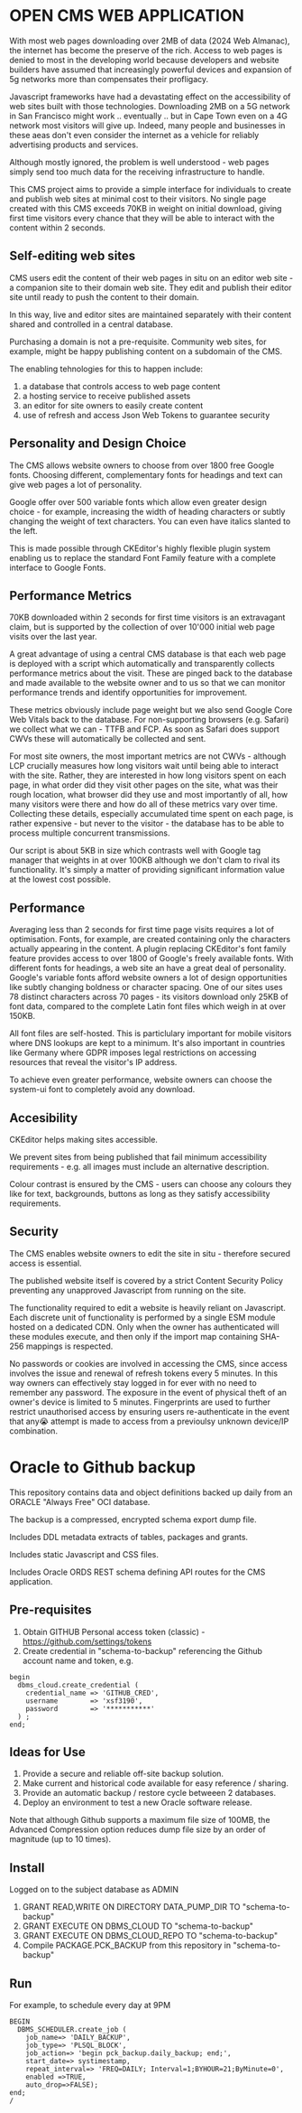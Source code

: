 # OPEN CMS WEB APPLICATION
With most web pages downloading over 2MB of data (2024 Web Almanac), the internet has become the preserve of the rich. Access to web pages is denied to most in the developing world because developers and website builders have assumed that increasingly powerful devices and expansion of 5g networks more than compensates their profligacy.

Javascript frameworks have had a devastating effect on the accessibility of web sites built with those technologies. Downloading 2MB on a 5G network in San Francisco might work .. eventually .. but in Cape Town even on a 4G network most visitors will give up. Indeed, many people and businesses in these aeas don't even consider the internet as a vehicle for reliably advertising products and services. 

Although mostly ignored, the problem is well understood - web pages simply send too much data for the receiving infrastructure to handle.

This CMS project aims to provide a simple interface for individuals to create and publish web sites at minimal cost to their visitors. No single page created with this CMS exceeds 70KB in weight on initial download, giving first time visitors every chance that they will be able to interact with the content within 2 seconds. 

## Self-editing web sites
CMS users edit the content of their web pages in situ on an editor web site - a companion site to their domain web site. They edit and publish their editor site until ready to push the content to their domain. 

In this way, live and editor sites are maintained separately with their content shared and controlled in a central database. 

Purchasing a domain is not a pre-requisite. Community web sites, for example, might be happy publishing content on a subdomain of the CMS. 

The enabling tehnologies for this to happen include:

1. a database that controls access to web page content
2. a hosting service to receive published assets
3. an editor for site owners to easily create content
4. use of refresh and access Json Web Tokens to guarantee security

## Personality and Design Choice
The CMS allows website owners to choose from over 1800 free Google fonts. Choosing different, complementary fonts for headings and text can give web pages a lot of personality. 

Google offer over 500 variable fonts which allow even greater design choice - for example, increasing the width of heading characters or subtly changing the weight of text characters. You can even have italics slanted to the left.

This is made possible through CKEditor's highly flexible plugin system enabling us to replace the standard Font Family feature with a complete interface to Google Fonts.

## Performance Metrics
70KB downloaded within 2 seconds for first time visitors is an extravagant claim, but is supported by the collection of over 10'000 initial web page visits over the last year.

A great advantage of using a central CMS database is that each web page is deployed with a script which automatically and transparently collects performance metrics about the visit. These are pinged back to the database and made available to the website owner and to us so that we can monitor performance trends and identify opportunities for improvement.

These metrics obviously include page weight but we also send Google Core Web Vitals back to the database. For non-supporting browsers (e.g. Safari) we collect what we can - TTFB and FCP. As soon as Safari does support CWVs these will automatically be collected and sent.

For most site owners, the most important metrics are not CWVs - although LCP crucially measures how long visitors wait until being able to interact with the site. Rather, they are interested in how long visitors spent on each page, in what order did they visit other pages on the site, what was their rough location, what browser did they use and most importantly of all, how many visitors were there and how do all of these metrics vary over time. Collecting these details, especially accumulated time spent on each page, is rather expensive - but never to the visitor - the database has to be able to process multiple concurrent transmissions.

Our script is about 5KB in size which contrasts well with Google tag manager that weights in at over 100KB although we don't clam to rival its functionality. It's simply a matter of providing significant information value at the lowest cost possible.

## Performance
Averaging less than 2 seconds for first time page visits requires a lot of optimisation. Fonts, for example, are created containing only the characters actually appearing in the content. A plugin replacing CKEditor's font family feature provides access to over 1800 of Google's freely available fonts. With different fonts for headings, a web site an have a great deal of personality. Google's variable fonts afford website owners a lot of design opportunities like subtly changing boldness or character spacing. One of our sites uses 78 distinct characters across 70 pages - its visitors download only 25KB of font data, compared to the complete Latin font files which weigh in at over 150KB.

All font files are self-hosted. This is particlulary important for mobile visitors where DNS lookups are kept to a minimum. It's also important in countries like Germany where GDPR imposes legal restrictions on accessing resources that reveal the visitor's IP address.

To achieve even greater performance, website owners can choose the system-ui font to completely avoid any download.  

## Accesibility
CKEditor helps making sites accessible. 

We prevent sites from being published that fail minimum accessibility requirements - e.g. all images must include an alternative description.

Colour contrast is ensured by the CMS - users can choose any colours they like for text, backgrounds, buttons as long as they satisfy accessibility requirements.

## Security
The CMS enables website owners to edit the site in situ - therefore secured access is essential.

The published website itself is covered by a strict Content Security Policy preventing any unapproved Javascript from running on the site.

The functionality required to edit a website is heavily reliant on Javascript. Each discrete unit of functionality is performed by a single ESM module hosted on a dedicated CDN. Only when the owner has authenticated will these modules execute, and then only if the import map containing SHA-256 mappings is respected.

No passwords or cookies are involved in accessing the CMS, since access involves the issue and renewal of refresh tokens every 5 minutes. In this way owners can effectively stay logged in for ever with no need to remember any password. The exposure in the event of physical theft of an owner's device is limited to 5 minutes. Fingerprints are used to further restrict unauthorised access by  ensuring users re-authenticate in the event that any😭 attempt is made to access from a previoulsy unknown device/IP combination.


# Oracle to Github backup
This repository contains data and object definitions backed up daily from an ORACLE "Always Free" OCI database.

The backup is a compressed, encrypted schema export dump file.

Includes DDL metadata extracts of tables, packages and grants.

Includes static Javascript and CSS files.

Includes Oracle ORDS REST schema defining API routes for the CMS application.

## Pre-requisites
1. Obtain GITHUB Personal access token (classic) - https://github.com/settings/tokens
2. Create credential in "schema-to-backup" referencing the Github account name and token, e.g.

```
begin
  dbms_cloud.create_credential (
    credential_name => 'GITHUB_CRED',
    username        => 'xsf3190',
    password        => '***********'
  ) ;
end;
```
   
## Ideas for Use
1. Provide a secure and reliable off-site backup solution. 
2. Make current and historical code available for easy reference / sharing.
3. Provide an automatic backup / restore cycle betweeen 2 databases.
4. Deploy an environment to test a new Oracle software release.

Note that although Github supports a maximum file size of 100MB, the Advanced Compression option reduces dump file size by an order of magnitude (up to 10 times).

## Install
Logged on to the subject database as ADMIN
1. GRANT READ,WRITE ON DIRECTORY DATA_PUMP_DIR TO "schema-to-backup"
2. GRANT EXECUTE ON DBMS_CLOUD TO "schema-to-backup"
3. GRANT EXECUTE ON DBMS_CLOUD_REPO TO "schema-to-backup"
4. Compile PACKAGE.PCK_BACKUP from this repository in "schema-to-backup"

## Run
For example, to schedule every day at 9PM
```
BEGIN
  DBMS_SCHEDULER.create_job (
    job_name=> 'DAILY_BACKUP',
    job_type=> 'PLSQL_BLOCK',
    job_action=> 'begin pck_backup.daily_backup; end;',
    start_date=> systimestamp,
    repeat_interval=> 'FREQ=DAILY; Interval=1;BYHOUR=21;ByMinute=0',
    enabled =>TRUE,
    auto_drop=>FALSE);
end;
/
```
